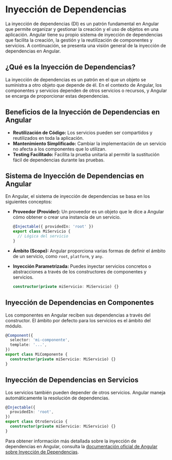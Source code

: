 
# Inyección de Dependencias

La inyección de dependencias (DI) es un patrón fundamental en Angular que permite organizar y gestionar la creación y el uso de objetos en una aplicación. Angular tiene su propio sistema de inyección de dependencias que facilita la creación, la gestión y la reutilización de componentes y servicios. A continuación, se presenta una visión general de la inyección de dependencias en Angular.

## ¿Qué es la Inyección de Dependencias?

La inyección de dependencias es un patrón en el que un objeto se suministra a otro objeto que depende de él. En el contexto de Angular, los componentes y servicios dependen de otros servicios o recursos, y Angular se encarga de proporcionar estas dependencias.

## Beneficios de la Inyección de Dependencias en Angular

- **Reutilización de Código:** Los servicios pueden ser compartidos y reutilizados en toda la aplicación.
- **Mantenimiento Simplificado:** Cambiar la implementación de un servicio no afecta a los componentes que lo utilizan.
- **Testing Facilitado:** Facilita la prueba unitaria al permitir la sustitución fácil de dependencias durante las pruebas.

## Sistema de Inyección de Dependencias en Angular

En Angular, el sistema de inyección de dependencias se basa en los siguientes conceptos:

- **Proveedor (Provider):** Un proveedor es un objeto que le dice a Angular cómo obtener o crear una instancia de un servicio.

  ```typescript
  @Injectable({ providedIn: 'root' })
  export class MiServicio {
    // Lógica del servicio
  }
  ```

- **Ámbito (Scope):** Angular proporciona varias formas de definir el ámbito de un servicio, como `root`, `platform`, y `any`.

- **Inyección Parametrizada:** Puedes inyectar servicios concretos o abstracciones a través de los constructores de componentes y servicios.

  ```typescript
  constructor(private miServicio: MiServicio) {}
  ```

## Inyección de Dependencias en Componentes

Los componentes en Angular reciben sus dependencias a través del constructor. El ámbito por defecto para los servicios es el ámbito del módulo.

```typescript
@Component({
  selector: 'mi-componente',
  template: '...',
})
export class MiComponente {
  constructor(private miServicio: MiServicio) {}
}
```

## Inyección de Dependencias en Servicios

Los servicios también pueden depender de otros servicios. Angular maneja automáticamente la resolución de dependencias.

```typescript
@Injectable({
  providedIn: 'root',
})
export class OtroServicio {
  constructor(private miServicio: MiServicio) {}
}
```

Para obtener información más detallada sobre la inyección de dependencias en Angular, consulta la [documentación oficial de Angular sobre Inyección de Dependencias](https://angular.io/guide/dependency-injection-overview).
